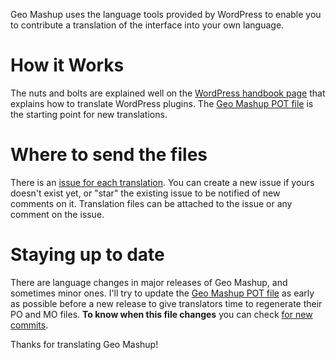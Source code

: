 Geo Mashup uses the language tools provided by WordPress to enable you to contribute a translation of the interface into your own language.

# How it Works #

The nuts and bolts are explained well on the [WordPress handbook page](https://developer.wordpress.org/plugins/internationalization/localization/#poedit) that explains how to translate WordPress plugins. The [Geo Mashup POT file](https://wordpress-geo-mashup.googlecode.com/git/lang/GeoMashup.pot) is the starting point for new translations.

# Where to send the files #

There is an [issue for each translation](http://code.google.com/p/wordpress-geo-mashup/issues/list?can=2&q=translation). You can create a new issue if yours doesn't exist yet, or "star" the existing issue to be notified of new comments on it. Translation files can be attached to the issue or any comment on the issue.

# Staying up to date #

There are language changes in major releases of Geo Mashup, and sometimes minor ones. I'll try to update the [Geo Mashup POT file](https://wordpress-geo-mashup.googlecode.com/git/lang/GeoMashup.pot) as early as possible before a new release to give translators time to regenerate their PO and MO files. **To know when this file changes** you can check [for new commits](https://code.google.com/p/wordpress-geo-mashup/source/list?path=/lang/GeoMashup.pot).

Thanks for translating Geo Mashup!